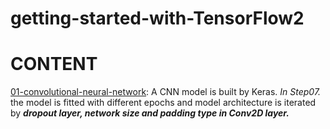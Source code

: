 # getting-started-with-TensorFlow2
# CONTENT
[01-convolutional-neural-network](https://github.com/gamzekecibas/getting-started-with-TensorFlow2/blob/main/01-convolutional-neural-network.ipynb): A CNN model is built by Keras. *In Step07.* the model is fitted with different epochs and model architecture is iterated by ***dropout layer, network size and padding type in Conv2D layer.***  
